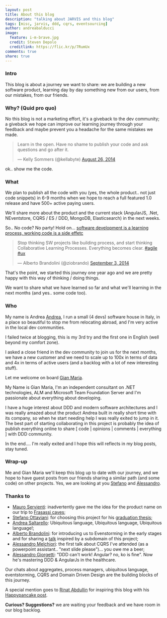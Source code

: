 ```yaml
---
layout: post
title: About this blog
description: "talking about JARVIS and this blog"
tags: [misc, jarvis, ddd, cqrs, eventsourcing]
author: andreabalducci
image:
  feature: i-m-brave.jpg
  credit: Steven Depolo
  creditlink: https://flic.kr/p/7RumUx
comments: true
share: true
---
```

### Intro
This blog is about a journey we want to share: we are building a new software product, learning day by day something new from our users, from our mistakes, from our friends.

### Why? (Quid pro quo)
No this blog is not a marketing effort, it's a giveback to the dev community; a giveback we hope can improve our learning journey through your feedback and maybe prevent you a headache for the same mistakes we made.

<blockquote class="twitter-tweet" ><p>Learn in the open. Have no shame to publish your code and ask questions and go after it.</p>&mdash; Kelly Sommers (@kellabyte) <a href="https://twitter.com/kellabyte/status/504105483569860608">August 26, 2014</a></blockquote>

ok.. show me the code.

### What
We plan to publish all the code with you (yes, the whole product.. not just code snippets) in 6-9 months when we hope to reach a full featured 1.0 release and have 500+ active paying users.

We'll share more about the product and the current stack (AngularJS, .Net, NEventstore, CQRS / ES / DDD, MongoDB, Elasticsearch) in the next weeks.

So.. No code? No party! Hold on... [software development is a learning process, working code is a side effetc](http://www.slideshare.net/ziobrando/model-storming)

<blockquote class="twitter-tweet" ><p>Stop thinking SW projects like building process, and start thinking Collaborative Learning Processes. Everything becomes clear. <a href="https://twitter.com/hashtag/agile?src=hash">#agile</a> <a href="https://twitter.com/hashtag/ux?src=hash">#ux</a></p>&mdash; Alberto Brandolini (@ziobrando) <a href="https://twitter.com/ziobrando/status/507156257552470016">September 3, 2014</a></blockquote>

That's the point, we started this journey one year ago and we are pretty happy with this way of thinking / doing things.

We want to share what we have learned so far and what we'll learning in the next months (and yes.. some code too).

### Who
My name is Andrea [Andrea](/about/andreabalducci/), I run a small (4 devs) software house in Italy, in a place so beautiful to stop me from relocating abroad, and I'm very active in the local dev communities.

I failed twice at blogging, this is my 3rd try and the first one in English (well beyond my comfort zone).

I asked a close friend in the dev community to join us for the next months, we have a new customer and we need to scale up to 100x in terms of data and 4x in terms of active users (and a backlog with a lot of new interesting stuff).

Let me welcome on board [Gian Maria](/about/gianmariaricci/).

My Name is Gian Maria, I'm an independent consultant on .NET technologies, ALM and Microsoft Team Foundation Server and I'm passionate about everything about developing. 

I have a huge interest about DDD and modern software architectures and I was really amazed about the product Andrea built in really short time with its company, so when he start needing help I was really exited to jump in it. The best part of starting collaborating in this project is probably the idea of publish everything online to share \[ code \| opinions \| comments \| everything \] with DDD community. 

In the end.... I'm really exited and I hope this will reflects in my blog posts, stay tuned.

### Wrap-up
Me and Gian Maria we'll keep this blog up to date with our journey, and we hope to have guest posts from our friends sharing a similar path (and some code) on other projects.
Yes, we are looking at you [Stefano](https://twitter.com/ste8) and  [Alessandro](https://twitter.com/A_Giorgetti).

### Thanks to
- [Mauro Servienti](https://twitter.com/mauroservienti): inadvertently gave me the idea for the product name on our trip to [Frasassi caves](http://www.frasassi.com/);
- [Stefano Ottaviani](https://twitter.com/ste8): for choosing this project for his [graduation thesis](http://blogs.ugidotnet.org/ste8/archive/2014/03/03/pubblicazione-della-tesina-su-ddd-e-cqrs.aspx);
- [Andrea Saltarello](https://twitter.com/andysal74): Ubiquitous language, Ubiquitous language, Ubiquitous language!;
- [Alberto Brandolini](https://twitter.com/ziobrando): for introducing us to Evenstorming in the early stages and for sharing a [talk](http://www.slideshare.net/ziobrando/idea-postit-test-verdi) inspired by a subdomain of this project;
- [Alessandro Melchiori](https://twitter.com/amelchiori): the first talk about CQRS I've attended (as a powerpoint assistant.. "next slide please")... you owe me a beer;
- [Alessandro Giorgetti](https://twitter.com/A_Giorgetti): "DDD can't work! Angular? no, ko is fine". Now he's mastering DDD & AngularJs in the healthcare.

Our chats about aggregates, process managers, ubiquitous language, eventstorming, CQRS and Domain Driven Design are the building blocks of this journey.

A special mention goes to [Rinat Abdullin](https://twitter.com/abdullin) for inspiring this blog with his [Happypancake post](http://abdullin.com/long/happypancake/).

<strong>Curious? Suggestions?</strong> we are waiting your feedback and we have room in our blog backlog.


<script async src="//platform.twitter.com/widgets.js" charset="utf-8"></script>
